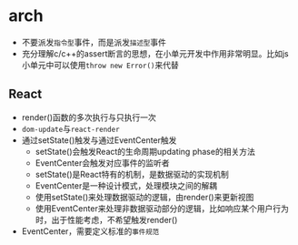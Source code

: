 # arch

* 不要派发`指令型`事件，而是派发`描述型`事件
* 充分理解c/c++的assert断言的思想，在小单元开发中作用非常明显。比如js小单元中可以使用`throw new Error()`来代替


## React

* render()函数的多次执行与只执行一次
* `dom-update`与`react-render`
* 通过setState()触发与通过EventCenter触发
    * setState()会触发React的生命周期updating phase的相关方法
    * EventCenter会触发对应事件的监听者
    * setState()是React特有的机制，是数据驱动的实现机制
    * EventCenter是一种设计模式，处理模块之间的解耦
    * 使用setState()来处理数据驱动的逻辑，由render()来更新视图
    * 使用EventCenter来处理非数据驱动部分的逻辑，比如响应某个用户行为时，出于性能考虑，不希望触发render()
* EventCenter，需要定义标准的`事件规范`
